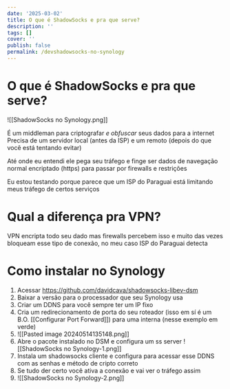 ```yaml
---
date: '2025-03-02'
title: O que é ShadowSocks e pra que serve?
description: ''
tags: []
cover: ''
publish: false
permalink: /devshadowsocks-no-synology
---
```

# O que é ShadowSocks e pra que serve?

![[ShadowSocks no Synology.png]]

É um middleman para criptografar *e obfuscar* seus dados para a internet
Precisa de um servidor local (antes da ISP) e um remoto (depois do que você está tentando evitar)

Até onde eu entendi ele pega seu tráfego e finge ser dados de navegação normal encriptado (https) para passar por firewalls e restrições

Eu estou testando porque parece que um ISP do Paraguai está limitando meus tráfego de certos serviços

# Qual a diferença pra VPN?

VPN encripta todo seu dado mas firewalls percebem isso e muito das vezes bloqueam esse tipo de conexão, no meu caso ISP do Paraguai detecta 

# Como instalar no Synology

1. Acessar https://github.com/davidcava/shadowsocks-libev-dsm
2. Baixar a versão para o processador que seu Synology usa
3. Criar um DDNS para você sempre ter um IP fixo
4. Cria um redirecionamento de porta do seu roteador (isso em sí é um B.O. [[Configurar Port Forward]]) para uma interna (nesse exemplo em verde)
5. ![[Pasted image 20240514135148.png]]
6. Abre o pacote instalado no DSM e configura um ss server ![[ShadowSocks no Synology-1.png]]
7. Instala um shadowsocks cliente e configura para acessar esse DDNS com as senhas e método de cripto correto
8. Se tudo der certo você ativa a conexão e vai ver o tráfego assim
9. ![[ShadowSocks no Synology-2.png]]

